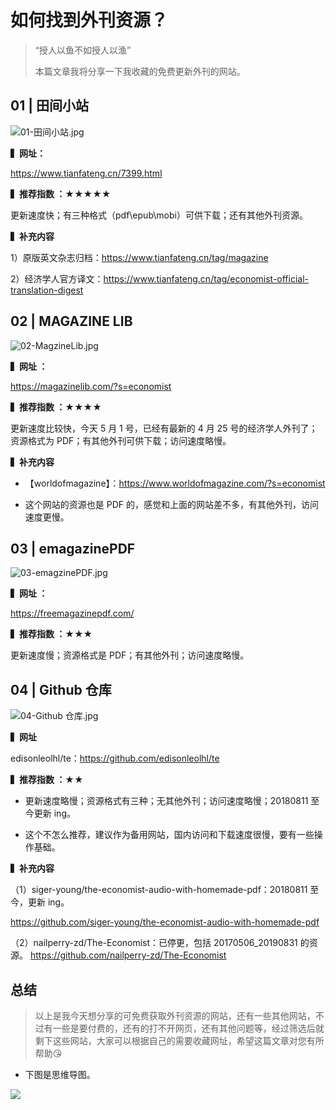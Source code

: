 # 如何找到外刊资源？

> “授人以鱼不如授人以渔”
>
> 本篇文章我将分享一下我收藏的免费更新外刊的网站。



## 01 | 田间小站

![01-田间小站.jpg](https://i.loli.net/2020/06/18/VRcjOPbov2D6zFI.jpg)



**▍网址：**

https://www.tianfateng.cn/7399.html

**▍推荐指数 ：★★★★★**

更新速度快；有三种格式（pdf\epub\mobi）可供下载；还有其他外刊资源。

**▍补充内容**

1）原版英文杂志归档：https://www.tianfateng.cn/tag/magazine

2）经济学人官方译文：https://www.tianfateng.cn/tag/economist-official-translation-digest



##  02 | MAGAZINE LIB

![02-MagzineLib.jpg](https://i.loli.net/2020/06/18/S6GvcxemEtrf8Ok.jpg)





**▍网址 ：**

https://magazinelib.com/?s=economist

**▍推荐指数 ：★★★★**

更新速度比较快，今天 5 月 1 号，已经有最新的 4 月 25 号的经济学人外刊了；资源格式为 PDF；有其他外刊可供下载；访问速度略慢。

**▍补充内容**

- 【worldofmagazine】：https://www.worldofmagazine.com/?s=economist

- 这个网站的资源也是 PDF 的，感觉和上面的网站差不多，有其他外刊，访问速度更慢。



## 03 | emagazinePDF

![03-emagzinePDF.jpg](https://i.loli.net/2020/06/18/PqCa1k5Swh3IQML.jpg)



**▍网址 ：**

https://freemagazinepdf.com/

**▍推荐指数 ：★★★**

更新速度慢；资源格式是 PDF；有其他外刊；访问速度略慢。



## 04 | Github 仓库

![04-Github 仓库.jpg](https://i.loli.net/2020/06/18/Ihz29s3ykKJHSlL.jpg)



**▍网址**

edisonleolhl/te：https://github.com/edisonleolhl/te

**▍推荐指数 ：★★**

- 更新速度略慢；资源格式有三种；无其他外刊；访问速度略慢；20180811 至今更新 ing。

- 这个不怎么推荐，建议作为备用网站，国内访问和下载速度很慢，要有一些操作基础。

**▍补充内容**

（1）siger-young/the-economist-audio-with-homemade-pdf：20180811 至今，更新 ing。

https://github.com/siger-young/the-economist-audio-with-homemade-pdf

（2）nailperry-zd/The-Economist：已停更，包括 20170506_20190831 的资源。 https://github.com/nailperry-zd/The-Economist



## 总结



> 以上是我今天想分享的可免费获取外刊资源的网站，还有一些其他网站，不过有一些是要付费的，还有的打不开网页，还有其他问题等，经过筛选后就剩下这些网站，大家可以根据自己的需要收藏网址，希望这篇文章对您有所帮助😘



- 下图是思维导图。

![](file://D:/AppData/Documents/Gridea/post-images/1592208756953.jpg)

